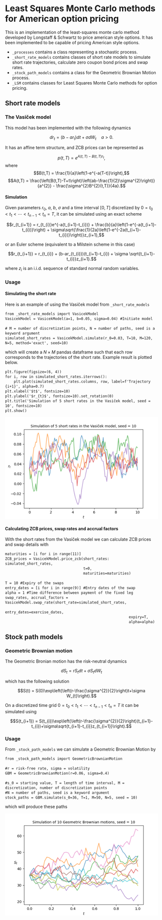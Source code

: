 # Least Squares Monte Carlo methods for American option pricing
This is an implementation of the least-squares monte carlo method developed by Longstaff & Schwartz to price american style options. It has been implemented to be capable of pricing American style options.

* `_processes` contains a class representing a stochastic process.
* `_short_rate_models` contains classes of short rate models to simulate short rate trajectories, calculate zero coupon bond prices and swap rates.
* `_stock_path_models` contains a class for the Geometric Brownian Motion process.
* `_LSM` contains classes for Least Squares Monte Carlo methods for option pricing.

## Short rate models
### The Vasiček model
This model has been implemented with the following dynamics

$$dr_{t} = (b - ar_{t})dt + \sigma dW_{t} \quad a>0.$$

It has an affine term structure, and ZCB prices can be represented as

$$p(t,T)=e^{A(t,T)-B(t,T)r_{t}},$$
where
$$B(t,T) = \frac{1}{a}\left(1-e^{-a(T-t)}\right),$$
$$A(t,T) = \frac{\left(B(t,T)-T+t\right)\left(ab-\frac{1}{2}\sigma^{2}\right)}{a^{2}} - \frac{\sigma^{2}B^{2}(t,T)}{4a}.$$

#### Simulation
Given parameters $r_{0}$, $a$, $b$, $\sigma$ and a time interval $[0,T]$ discretized by $0=t_{0}<t_{1}<\cdots<t_{n-1}<t_{n}=T$, it can be simulated using an exact scheme

$$r_{t_{i+1}} = r_{t_{i}}e^{-a(t_{i+1}-t_{i})} + \frac{b}{a}\left(1-e^{-a(t_{i+1}-t_{i})}\right) + \sigma\sqrt{\frac{1}{2a}\left(1-e^{-2a(t_{i+1}-t_{i})}\right)}z_{i+1},$$

or an Euler scheme (equivalent to a Milstein scheme in this case)

$$r_{t_{i+1}} = r_{t_{i}} + (b-ar_{t_{i}})(t_{i+1}-t_{i}) + \sigma \sqrt{t_{i+1}-t_{i}}z_{i+1}.$$

where $z_{i}$ is an i.i.d. sequence of standard normal random variables.

### Usage
#### Simulating the short rate
Here is an example of using the Vasiček model from `_short_rate_models`
```
from _short_rate_models import VasicekModel
VasicekModel = VasicekModel(a=1, b=0.05, sigma=0.04) #Initiate model

# M = number of discretization points, N = number of paths, seed is a keyword argument
simulated_short_rates = VasicekModel.simulate(r_0=0.03, T=10, M=120, N=5, method='exact', seed=10)
```
which will create a $N\times M$ pandas dataframe such that each row corresponds to the trajectories of the short rate. Example result is plotted below.
```
plt.figure(figsize=(6, 4))
for i, row in simulated_short_rates.iterrows():
    plt.plot(simulated_short_rates.columns, row, label=f'Trajectory {i+1}', alpha=0.7)
plt.xlabel('$t$', fontsize=10)
plt.ylabel('$r_{t}$', fontsize=10).set_rotation(0)
plt.title('Simulation of 5 short rates in the Vasiček model, seed = 10', fontsize=10)
plt.show()
```
![alt text](https://github.com/FriFugl/MathEcon/blob/setup/demo_files/vasicek_example.png?raw=true)
#### Calculating ZCB prices, swap rates and accrual factors
With the short rates from the Vasiček model we can calculate ZCB prices and swap details with
```
maturities = [i for i in range(11)]
ZCB_prices = VasicekModel.price_zcb(short_rates: simulated_short_rates,
                                    t=0,
                                    maturities=maturities)

T = 10 #Expiry of the swaps
entry_dates = [i for i in range(9)] #Entry dates of the swap
alpha = 1 #Time difference between payment of the fixed leg
swap_rates, accrual_factors = VasicekModel.swap_rate(short_rate=simulated_short_rates,
                                                         entry_dates=exercise_dates,
                                                         expiry=T,
                                                         alpha=alpha)
```
## Stock path models
### Geometric Brownian motion
The Geometric Bronian motion has the risk-neutral dynamics 

$$dS_{t}=rS_{t}dt+\sigma S_{t}dW_{t}$$

which has the following solution

$$S(t) = S(0)\exp\left(\left(r-\frac{\sigma^{2}}{2}\right)t+\sigma W_{t}\right).$$

On a discretized time grid $0=t_{0}<t_{1}<\cdots<t_{n-1}<t_{n}=T$ it can be simulated using

$$S(t_{i+1}) = S(t_{i})\exp\left(\left(r-\frac{\sigma^{2}}{2}\right)(t_{i+1}-t_{i})+\sigma\sqrt{t_{i+1}-t_{i}}z_{t_{i+1}}\right).$$

### Usage

From `_stock_path_models` we can simulate a Geometric Brownian Motion by
```
from _stock_path_models import GeometricBrownianMotion

#r = risk-free rate, sigma = volatility
GBM = GeometricBrownianMotion(r=0.06, sigma=0.4)
     
#s_0 = starting value, T = length of time interval, M = discretization, number of discretization points
#N = number of paths, seed is a keyword argument
stock_paths = GBM.simulate(s_0=36, T=1, M=50, N=5, seed = 10)      
```
which will produce these paths

![alt text](https://github.com/FriFugl/MathEcon/blob/setup/demo_files/GBM_example.png?raw=true)
